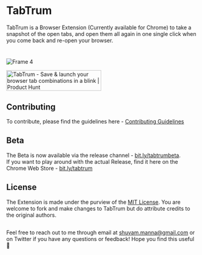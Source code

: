 # TabTrum
TabTrum is a Browser Extension (Currently available for Chrome) to take a snapshot of the open tabs, and open them all again in one single click when you come back and re-open your browser.
#  
![Frame 4](https://user-images.githubusercontent.com/15321738/100718196-0cc7a200-33e1-11eb-91a0-6fc1109bb5d2.PNG)

<a href="https://www.producthunt.com/posts/tabtrum?utm_source=badge-featured&utm_medium=badge&utm_souce=badge-tabtrum" target="_blank"><img src="https://api.producthunt.com/widgets/embed-image/v1/featured.svg?post_id=275885&theme=dark" alt="TabTrum - Save & launch your browser tab combinations in a blink | Product Hunt" style="width: 250px; height: 54px;" width="250" height="54" /></a>

## Contributing
To contribute, please find the guidelines here - <a href='https://github.com/GeekBoySupreme/TabTrum/blob/master/Contributing.md'>Contributing Guidelines</a>

## Beta
The Beta is now available via the release channel - <a href='https://bit.ly/tabtrumbeta'>bit.ly/tabtrumbeta</a>.<br/>
If you want to play around with the actual Release, find it here on the Chrome Web Store - <a href='https://bit.ly/tabtrum'>bit.ly/tabtrum</a>

## License
The Extension is made under the purview of the <a href='https://choosealicense.com/licenses/mit/'>MIT License</a>. You are welcome to fork and make changes to TabTrum but do attribute 
credits to the original authors.

##  
Feel free to reach out to me through email at shuvam.manna@gmail.com or on Twitter if you have any questions or feedback! Hope you find this useful 🍩
